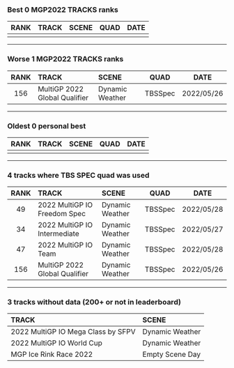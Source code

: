 ### Best 0 MGP2022 TRACKS ranks
|RANK|TRACK|SCENE|QUAD|DATE|
|:---:|:---|:---|:---:|:---:|
||||||
---
### Worse 1 MGP2022 TRACKS ranks
|RANK|TRACK|SCENE|QUAD|DATE|
|:---:|:---|:---|:---:|:---:|
|156|MultiGP 2022 Global Qualifier|Dynamic Weather|TBSSpec|2022/05/26|
---
### Oldest 0 personal best
|RANK|TRACK|SCENE|QUAD|DATE|
|:---:|:---|:---|:---:|:---:|
||||||
---
### 4 tracks where TBS SPEC quad was used
|RANK|TRACK|SCENE|QUAD|DATE|
|:---:|:---|:---|:---:|:---:|
|49|2022 MultiGP IO Freedom Spec|Dynamic Weather|TBSSpec|2022/05/28|
|34|2022 MultiGP IO Intermediate|Dynamic Weather|TBSSpec|2022/05/27|
|47|2022 MultiGP IO Team|Dynamic Weather|TBSSpec|2022/05/28|
|156|MultiGP 2022 Global Qualifier|Dynamic Weather|TBSSpec|2022/05/26|
---
### 3 tracks without data (200+ or not in leaderboard)
|TRACK|SCENE|
|:---|:---|
|2022 MultiGP IO Mega Class by SFPV|Dynamic Weather|
|2022 MultiGP IO World Cup|Dynamic Weather|
|MGP Ice Rink Race 2022|Empty Scene Day|
